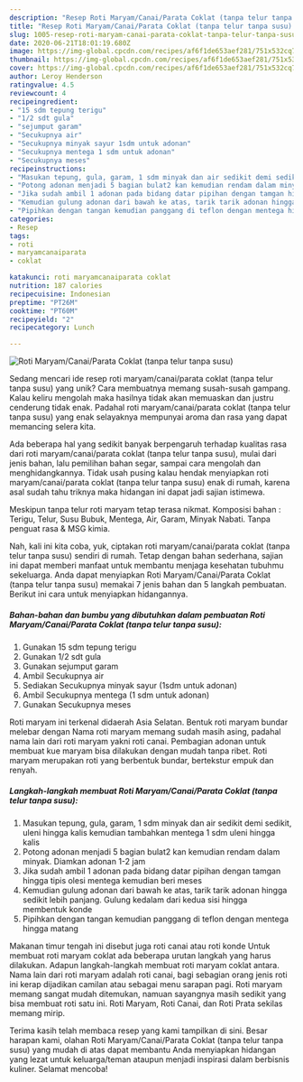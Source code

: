 ```yaml
---
description: "Resep Roti Maryam/Canai/Parata Coklat (tanpa telur tanpa susu) Anti Gagal"
title: "Resep Roti Maryam/Canai/Parata Coklat (tanpa telur tanpa susu) Anti Gagal"
slug: 1005-resep-roti-maryam-canai-parata-coklat-tanpa-telur-tanpa-susu-anti-gagal
date: 2020-06-21T18:01:19.680Z
image: https://img-global.cpcdn.com/recipes/af6f1de653aef281/751x532cq70/roti-maryamcanaiparata-coklat-tanpa-telur-tanpa-susu-foto-resep-utama.jpg
thumbnail: https://img-global.cpcdn.com/recipes/af6f1de653aef281/751x532cq70/roti-maryamcanaiparata-coklat-tanpa-telur-tanpa-susu-foto-resep-utama.jpg
cover: https://img-global.cpcdn.com/recipes/af6f1de653aef281/751x532cq70/roti-maryamcanaiparata-coklat-tanpa-telur-tanpa-susu-foto-resep-utama.jpg
author: Leroy Henderson
ratingvalue: 4.5
reviewcount: 4
recipeingredient:
- "15 sdm tepung terigu"
- "1/2 sdt gula"
- "sejumput garam"
- "Secukupnya air"
- "Secukupnya minyak sayur 1sdm untuk adonan"
- "Secukupnya mentega 1 sdm untuk adonan"
- "Secukupnya meses"
recipeinstructions:
- "Masukan tepung, gula, garam, 1 sdm minyak dan air sedikit demi sedikit, uleni hingga kalis kemudian tambahkan mentega 1 sdm uleni hingga kalis"
- "Potong adonan menjadi 5 bagian bulat2 kan kemudian rendam dalam minyak. Diamkan adonan 1-2 jam"
- "Jika sudah ambil 1 adonan pada bidang datar pipihan dengan tamgan hingga tipis olesi mentega kemudian beri meses"
- "Kemudian gulung adonan dari bawah ke atas, tarik tarik adonan hingga sedikit lebih panjang. Gulung kedalam dari kedua sisi hingga membentuk konde"
- "Pipihkan dengan tangan kemudian panggang di teflon dengan mentega hingga matang"
categories:
- Resep
tags:
- roti
- maryamcanaiparata
- coklat

katakunci: roti maryamcanaiparata coklat 
nutrition: 187 calories
recipecuisine: Indonesian
preptime: "PT26M"
cooktime: "PT60M"
recipeyield: "2"
recipecategory: Lunch

---
```



![Roti Maryam/Canai/Parata Coklat (tanpa telur tanpa susu)](https://img-global.cpcdn.com/recipes/af6f1de653aef281/751x532cq70/roti-maryamcanaiparata-coklat-tanpa-telur-tanpa-susu-foto-resep-utama.jpg)

Sedang mencari ide resep roti maryam/canai/parata coklat (tanpa telur tanpa susu) yang unik? Cara membuatnya memang susah-susah gampang. Kalau keliru mengolah maka hasilnya tidak akan memuaskan dan justru cenderung tidak enak. Padahal roti maryam/canai/parata coklat (tanpa telur tanpa susu) yang enak selayaknya mempunyai aroma dan rasa yang dapat memancing selera kita.

Ada beberapa hal yang sedikit banyak berpengaruh terhadap kualitas rasa dari roti maryam/canai/parata coklat (tanpa telur tanpa susu), mulai dari jenis bahan, lalu pemilihan bahan segar, sampai cara mengolah dan menghidangkannya. Tidak usah pusing kalau hendak menyiapkan roti maryam/canai/parata coklat (tanpa telur tanpa susu) enak di rumah, karena asal sudah tahu triknya maka hidangan ini dapat jadi sajian istimewa.

Meskipun tanpa telur roti maryam tetap terasa nikmat. Komposisi bahan : Terigu, Telur, Susu Bubuk, Mentega, Air, Garam, Minyak Nabati. Tanpa penguat rasa &amp; MSG kimia.


Nah, kali ini kita coba, yuk, ciptakan roti maryam/canai/parata coklat (tanpa telur tanpa susu) sendiri di rumah. Tetap dengan bahan sederhana, sajian ini dapat memberi manfaat untuk membantu menjaga kesehatan tubuhmu sekeluarga. Anda dapat menyiapkan Roti Maryam/Canai/Parata Coklat (tanpa telur tanpa susu) memakai 7 jenis bahan dan 5 langkah pembuatan. Berikut ini cara untuk menyiapkan hidangannya.

<!--inarticleads1-->

##### Bahan-bahan dan bumbu yang dibutuhkan dalam pembuatan Roti Maryam/Canai/Parata Coklat (tanpa telur tanpa susu):

1. Gunakan 15 sdm tepung terigu
1. Gunakan 1/2 sdt gula
1. Gunakan sejumput garam
1. Ambil Secukupnya air
1. Sediakan Secukupnya minyak sayur (1sdm untuk adonan)
1. Ambil Secukupnya mentega (1 sdm untuk adonan)
1. Gunakan Secukupnya meses


Roti maryam ini terkenal didaerah Asia Selatan. Bentuk roti maryam bundar melebar dengan Nama roti maryam memang sudah masih asing, padahal nama lain dari roti maryam yakni roti canai. Pembagian adonan untuk membuat kue maryam bisa dilakukan dengan mudah tanpa ribet. Roti maryam merupakan roti yang berbentuk bundar, bertekstur empuk dan renyah. 

<!--inarticleads2-->

##### Langkah-langkah membuat Roti Maryam/Canai/Parata Coklat (tanpa telur tanpa susu):

1. Masukan tepung, gula, garam, 1 sdm minyak dan air sedikit demi sedikit, uleni hingga kalis kemudian tambahkan mentega 1 sdm uleni hingga kalis
1. Potong adonan menjadi 5 bagian bulat2 kan kemudian rendam dalam minyak. Diamkan adonan 1-2 jam
1. Jika sudah ambil 1 adonan pada bidang datar pipihan dengan tamgan hingga tipis olesi mentega kemudian beri meses
1. Kemudian gulung adonan dari bawah ke atas, tarik tarik adonan hingga sedikit lebih panjang. Gulung kedalam dari kedua sisi hingga membentuk konde
1. Pipihkan dengan tangan kemudian panggang di teflon dengan mentega hingga matang


Makanan timur tengah ini disebut juga roti canai atau roti konde Untuk membuat roti maryam coklat ada beberapa urutan langkah yang harus dilakukan. Adapun langkah-langkah membuat roti maryam coklat antara. Nama lain dari roti maryam adalah roti canai, bagi sebagian orang jenis roti ini kerap dijadikan camilan atau sebagai menu sarapan pagi. Roti maryam memang sangat mudah ditemukan, namuan sayangnya masih sedikit yang bisa membuat roti satu ini. Roti Maryam, Roti Canai, dan Roti Prata sekilas memang mirip. 

Terima kasih telah membaca resep yang kami tampilkan di sini. Besar harapan kami, olahan Roti Maryam/Canai/Parata Coklat (tanpa telur tanpa susu) yang mudah di atas dapat membantu Anda menyiapkan hidangan yang lezat untuk keluarga/teman ataupun menjadi inspirasi dalam berbisnis kuliner. Selamat mencoba!
